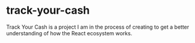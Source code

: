# track-your-cash
Track Your Cash is a project I am in the process of creating to get a better understanding of how the React ecosystem works.
